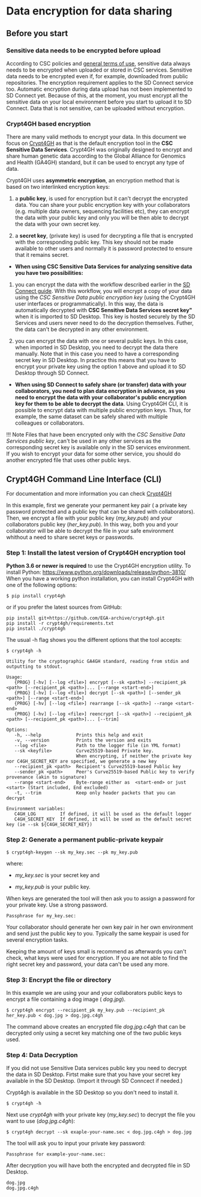 
# Data encryption for data sharing

## Before you start

### Sensitive data needs to be encrypted before upload

According to CSC policies and [general terms of use](https://research.csc.fi/general-terms-of-use), sensitive data always
needs to be encrypted when uploaded or stored in CSC services. Sensitive data needs to be encrypted even if, for example,
downloaded from public repositories. The encryption requirement applies to the SD Connect service too.
Automatic encryption during data upload has not been implemented to SD Connect yet. Because of this, at the moment,
you must encrypt all the sensitive data on your local environment before you start to upload it to SD Connect.
Data that is not sensitive, can be uploaded without encryption.


### Crypt4GH based encryption

There are many valid methods to encrypt your data. In this document we focus on [Crypt4GH](https://crypt4gh.readthedocs.io/en/latest/) as that
is the default encryption tool in the **CSC Sensitive Data Services**. Crypt4GH was originally designed to encrypt and share human genetic data according to the
Global Alliance for Genomics and Health (GA4GH) standard, but it can be used to encrypt any type of data.

Crypt4GH uses **asymmetric encryption**, an encryption method that is based on two interlinked encryption keys:

   1) a **public key**, is used for encryption but it can't decrypt the encrypted data. You can share your public encryption key with your collaborators
   (e.g. multiple data owners, sequencing facilities etc), they can encrypt the data with your public key and only you will be then able to decrypt the
   data with your own secret key.
   
   2) a **secret key**, (private key) is used for decrypting a file that is encrypted with the corresponding public key. This key should not be made available to other users and normally it is password protected to ensure that it remains secret.


* **When using CSC Sensitive Data Services for analyzing sensitive data you have two possibilities:**

1) you can encrypt the data with the workflow described earlier in the [SD Connect guide](./sd_connect.md). With this workflow, you will encrypt a copy of your data using the _CSC Sensitive Data public encryption key_ (using the Crypt4GH user interfaces or programmatically). In this way, the data is automatically decrypted with **CSC Sensitive Data Services secret key"** when it is imported to SD Desktop. This key is hosted securely by the SD Services and users never need to do the decryption themselves. Futher, the data can't be decrypted in any other environment.
 

2) you can encrypt the data with one or several public keys. In this case, when imported in SD Desktop, you need to decrypt the data there manually. Note that in this case you need to have a corresponding secret key in SD Desktop. In practice this means that you have to encrypt your private key using the option 1 above and upload it to SD Desktop through SD Connect.


* **When using SD Connect to safely share (or transfer) data with your collaborators, you need to plan data encryption in advance, as you need to encrypt the data with your collaborator's public encryption key for them to be able to decrypt the data**. Using Crypt4GH CLI, it is possible to encrypt data with multiple public encryption keys. Thus, for example, the same dataset can be safely shared with multiple colleagues or collaborators.


!!! Note
    Files that have been encrypted only with the _CSC Sensitive Data Services public key_, can't be used in any other services as the corresponding secret key is             available only in the SD services environment. If you wish to encrypt your data for some other service, you should do another
    encrypted file that uses other public keys.





## Crypt4GH Command Line Interface (CLI)

For documentation and more information you can check [Crypt4GH](https://github.com/EGA-archive/crypt4gh.git)

In this example, first we generate your permanent key pair ( a private key password protected and a public key that can be shared with collaborators). Then, we encrypt a file with your public key (_my_key.pub_) and your collaborators public key (_her_key.pub_). In this way, both you and your collaborator will be able to decrypt the file in your safe environment whithout a need to share secret keys or passwords.
 
 


 
 ### Step 1: Install the latest version of Crypt4GH encryption tool


**Python 3.6 or newer is required** to use the Crypt4GH encryption utility.
To install Python: https://www.python.org/downloads/release/python-3810/
When you have a working python installation, you can install Crypt4GH with one of the following options:
 
````
$ pip install crypt4gh     
````

or if you prefer the latest sources from GitHub:

```
pip install git+https://github.com/EGA-archive/crypt4gh.git
pip install -r crypt4gh/requirements.txt
pip install ./crypt4gh
```

The usual -h flag shows you the different options that the tool accepts:

```
$ crypt4gh -h

Utility for the cryptographic GA4GH standard, reading from stdin and outputting to stdout.

Usage:
   {PROG} [-hv] [--log <file>] encrypt [--sk <path>] --recipient_pk <path> [--recipient_pk <path>]... [--range <start-end>]
   {PROG} [-hv] [--log <file>] decrypt [--sk <path>] [--sender_pk <path>] [--range <start-end>]
   {PROG} [-hv] [--log <file>] rearrange [--sk <path>] --range <start-end>
   {PROG} [-hv] [--log <file>] reencrypt [--sk <path>] --recipient_pk <path> [--recipient_pk <path>]... [--trim]

Options:
   -h, --help             Prints this help and exit
   -v, --version          Prints the version and exits
   --log <file>           Path to the logger file (in YML format)
   --sk <keyfile>         Curve25519-based Private key.
                          When encrypting, if neither the private key nor C4GH_SECRET_KEY are specified, we generate a new key
   --recipient_pk <path>  Recipient's Curve25519-based Public key
   --sender_pk <path>     Peer's Curve25519-based Public key to verify provenance (akin to signature)
   --range <start-end>    Byte-range either as  <start-end> or just <start> (Start included, End excluded)
   -t, --trim             Keep only header packets that you can decrypt

Environment variables:
   C4GH_LOG         If defined, it will be used as the default logger
   C4GH_SECRET_KEY  If defined, it will be used as the default secret key (ie --sk ${C4GH_SECRET_KEY})
```


### Step 2: Generate a permanent public-private keypair


```
$ crypt4gh-keygen --sk my_key.sec --pk my_key.pub
```

where:

* _my_key.sec_ is your secret key and

* _my_key.pub_ is your public key.

When keys are generated the tool will then ask you to assign a password for your private key. Use a strong password.

```
Passphrase for my_key.sec:
```

Your collaborator should generate her own key pair in her own environment and send just the public key to you.
Typically the same keypair is used for several encryption tasks.

Keeping the amount of keys small is recommend as afterwards you can't check, what keys were used for encryption.
If you are not able to find the right secret key and password, your data can't be used any more.



### Step 3: Encrypt the file or directory


In this example we are using your and your collaborators public keys to encrypt a file containing a dog image ( _dog.jpg_).

```
$ crypt4gh encrypt --recipient_pk my_key.pub --recipient_pk her_key.pub < dog.jpg > dog.jpg.c4gh
```

The command above creates an encrypted file _dog.jpg.c4gh_ that can be decrypted only using a secret key matching one of the two public keys used.



### Step 4: Data Decryption

If you did not use Sensitive Data services public key you need to decrypt the data in SD Desktop. 
Firtst make sure that you have your secret key available in the SD Desktop. (Import it through SD Conncect if needed.)

Crypt4gh is available in the SD Desktop so you don't need to install it. 

```
$ crypt4gh -h
```

Next use _crypt4gh_ with your private key (_my_key.sec_) to decrypt the file you want to use (_dog.jpg.c4gh_):

```
$ crypt4gh decrypt --sk exaple-your-name.sec < dog.jpg.c4gh > dog.jpg
```

The tool will ask you to input your private key password:

```
Passphrase for example-your-name.sec:
```

After decryption you will have both the encrypted and decrypted file in SD Desktop. 

```
dog.jpg
dog.jpg.c4gh
```
















